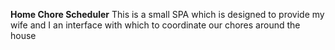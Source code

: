 **Home Chore Scheduler**
This is a small SPA which is designed to provide my wife and I an interface with which to coordinate our chores around the house
